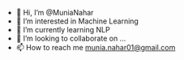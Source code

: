 - 👋 Hi, I’m @MuniaNahar
- 👀 I’m interested in Machine Learning 
- 🌱 I’m currently learning NLP
- 💞️ I’m looking to collaborate on ...
- 📫 How to reach me munia.nahar01@gmail.com

<!---
MuniaNahar/MuniaNahar is a ✨ special ✨ repository because its `README.md` (this file) appears on your GitHub profile.
You can click the Preview link to take a look at your changes.
--->
